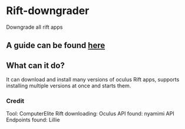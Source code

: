 # Rift-downgrader
Downgrade all rift apps

## A guide can be found [here](https://computerelite.github.io/tools/Oculus/RiftDowngraderGuide.html)

## What can it do?
It can download and install many versions of oculus Rift apps, supports installing multiple versions at once and starts them.

### Credit
Tool: ComputerElite
Rift downloading: Oculus
API found: nyamimi
API Endpoints found: Lillie
